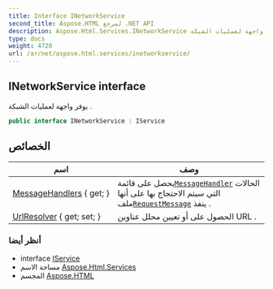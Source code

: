 ```yaml
---
title: Interface INetworkService
second_title: Aspose.HTML لمرجع .NET API
description: Aspose.Html.Services.INetworkService واجهه المستخدم. يوفر واجهة لعمليات الشبكة .
type: docs
weight: 4720
url: /ar/net/aspose.html.services/inetworkservice/
---
```

## INetworkService interface

يوفر واجهة لعمليات الشبكة .

```csharp
public interface INetworkService : IService
```

## الخصائص

| اسم | وصف |
| --- | --- |
| [MessageHandlers](../../aspose.html.services/inetworkservice/messagehandlers/) { get; } | يحصل على قائمة[`MessageHandler`](../../aspose.html.net/messagehandler/) الحالات التي سيتم الاحتجاج بها على أنها ملف[`RequestMessage`](../../aspose.html.net/requestmessage/) ينفذ . |
| [UrlResolver](../../aspose.html.services/inetworkservice/urlresolver/) { get; set; } | الحصول على أو تعيين محلل عناوين URL . |

### أنظر أيضا

* interface [IService](../iservice/)
* مساحة الاسم [Aspose.Html.Services](../../aspose.html.services/)
* المجسم [Aspose.HTML](../../)


